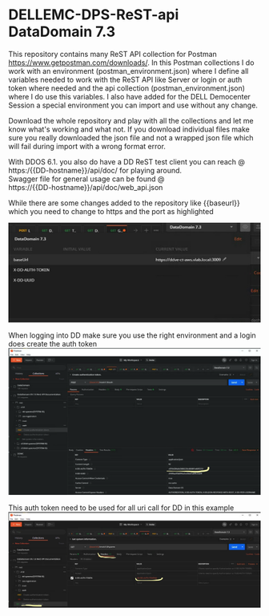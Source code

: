 # DELLEMC-DPS-ReST-api DataDomain 7.3
This repository contains many ReST API collection for Postman https://www.getpostman.com/downloads/.
In this Postman collections I do work with an environment (postman_environment.json) where I define all variables needed to work with the ReST API like Server or login or auth token where needed and the api collection (postman_environment.json) where I do use this variables.
I also have added for the DELL Democenter Session a special environment you can import and use without any change.

Download the whole repository and play with all the collections and let me know what's working and what not.
If you download individual files make sure you really downloaded the json file and not a wrapped json file which will fail during import with a wrong format error.

With DDOS 6.1. you also do have a DD ReST test client you can reach @   
https:/{{DD-hostname}}/api/doc/ for playing around.    
Swagger file for general usage can be found @  
https://{{DD-hostname}}/api/doc/web_api.json

While there are some changes added to the repository like
{{baseurl}} which you need to change to https and the port as highlighted  

![1](https://github.com/juergenschubert/DELLEMC-DPS-ReST-api/blob/master/images/postman-env-var.png)

When logging into DD make sure you use the right environment and a login does create the auth token
![2](https://github.com/juergenschubert/DELLEMC-DPS-ReST-api/blob/master/images/postman-login-dd.png)

This auth token need to be used for all uri call for DD in this example  
![3](https://github.com/juergenschubert/DELLEMC-DPS-ReST-api/blob/master/images/postman-xauth-token.png)

